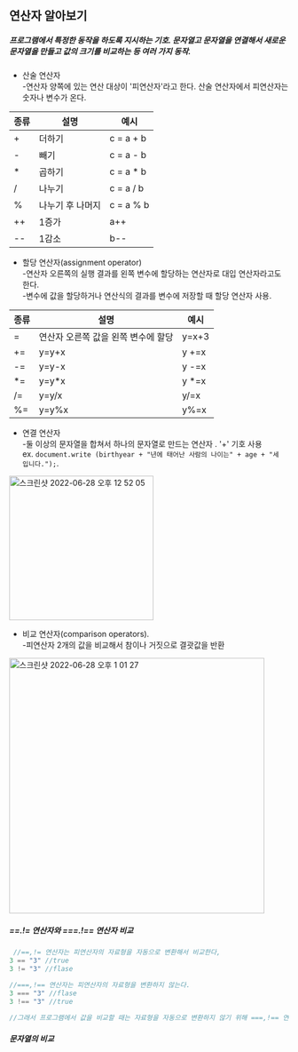 ## 연산자 알아보기  

##### 프로그램에서 특정한 동작을 하도록 지시하는 기호. 문자열고 문자열을 연결해서 새로운 문자열을 만들고 값의 크기를 비교하는 등 여러 가지 동작.   



* 산술 연산자  
  -연산자 양쪽에 있는 연산 대상이 '피연산자'라고 한다. 산술 연산자에서 피연산자는 숫자나 변수가 온다.  

|종류|설명 |   예시    |
|---|----|----------|
| + |더하기|c = a + b|
| - |빼기|c = a - b|
| * |곱하기|c = a * b|
|/|나누기|c = a / b|
|%|나누기 후 나머지|c = a % b|
|++|1증가|a++|
|--|1감소|b--|



* 할당 연산자(assignment operator)    
  -연산자 오른쪽의 실행 결과를 왼쪽 변수에 할당하는 연산자로 대입 연산자라고도 한다.  
  -변수에 값을 할당하거나 연산식의 결과를 변수에 저장할 때 할당 연산자 사용.  

|종류|           설명           | 예시|
|---|-------------------------|----|
|=|연산자 오른쪽 값을 왼쪽 변수에 할당|y=x+3|
|+=|         y=y+x|y +=x|
|-=|         y=y-x|y -=x|
|*=|         y=y*x|y *=x|
|/=|          y=y/x|y/=x|
|%=|          y=y%x|y%=x|



* 연결 연산자  
  -둘 이상의 문자열을 합쳐서 하나의 문자열로 만드는 연산자 . '+' 기호 사용    
  ex. `document.write (birthyear + "년에 태어난 사람의 나이는" + age + "세 입니다.");`.      
  
<img width="260" alt="스크린샷 2022-06-28 오후 12 52 05" src="https://user-images.githubusercontent.com/97012561/176088217-fc3d04db-974b-4916-8bf6-64394ed91342.png">



* 비교 연산자(comparison operators).    
  -피연산자 2개의 값을 비교해서 참이나 거짓으로 결괏값을 반환   

<img width="460" alt="스크린샷 2022-06-28 오후 1 01 27" src="https://user-images.githubusercontent.com/97012561/176089213-a20acf65-2293-4005-80b1-ad9b1aaa5bef.png">


##### ==.!= 연산자와 ===.!== 연산자 비교  

```javascript
 //==,!= 연산자는 피연산자의 자료형을 자동으로 변환해서 비교한다, 
3 == "3" //true
3 != "3" //flase

//===,!== 연산자는 피연산자의 자료형을 변환하지 않는다.
3 === "3" //flase
3 !== "3" //true

//그래서 프로그램에서 값을 비교할 때는 자료형을 자동으로 변환하지 않기 위해 ===,!== 연산자를 많이 사용.
```

##### 문자열의 비교  
